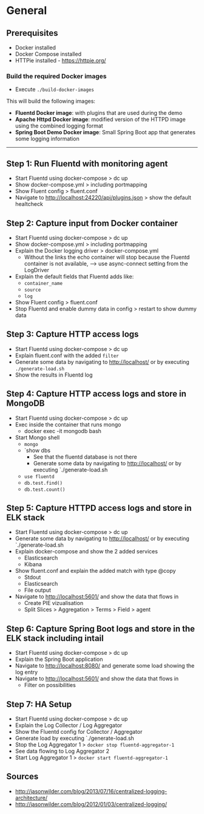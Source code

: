 # General

## Prerequisites

* Docker installed
* Docker Compose installed
* HTTPie installed - <https://httpie.org/>

### Build the required Docker images

* Execute `./build-docker-images`

This will build the following images:

* **Fluentd Docker image**: with plugins that are used during the demo
* **Apache Httpd Docker image**: modified version of the HTTPD image using the combined logging format
* **Spring Boot Demo Docker image**: Small Spring Boot app that generates some logging information

---

## Step 1: Run Fluentd with monitoring agent

* Start Fluentd using docker-compose > dc up
* Show docker-compose.yml > including portmapping
* Show Fluent config > fluent.conf
* Navigate to <http://localhost:24220/api/plugins.json> > show the default healtcheck

## Step 2: Capture input from Docker container

* Start Fluentd using docker-compose > dc up
* Show docker-compose.yml > including portmapping
* Explain the Docker logging driver > docker-compose.yml
  * Without the links the echo container will stop because the Fluentd container is not available, --> use async-connect setting from the LogDriver
* Explain the default fields that Fluentd adds like:
  * `container_name`
  * `source`
  * `log`  
* Show Fluent config > fluent.conf
* Stop Fluentd and enable dummy data in config > restart to show dummy data

## Step 3: Capture HTTP access logs

* Start Fluentd using docker-compose > dc up
* Explain fluent.conf with the added `filter`
* Generate some data by navigating to <http://localhost/> or by executing `./generate-load.sh`
* Show the results in Fluentd log

## Step 4: Capture HTTP access logs and store in MongoDB

* Start Fluentd using docker-compose > dc up
* Exec inside the container that runs mongo
  * docker exec -it mongodb bash
* Start Mongo shell
  * `mongo`
  * `show dbs
    * See that the fluentd database is not there
    * Generate some data by navigating to <http://localhost/> or by executing `./generate-load.sh
  * `use fluentd`
  * `db.test.find()`
  * `db.test.count()`

## Step 5: Capture HTTPD access logs and store in ELK stack

* Start Fluentd using docker-compose > dc up
* Generate some data by navigating to <http://localhost/> or by executing `./generate-load.sh
* Explain docker-compose and show the 2 added services
  * Elasticsearch
  * Kibana
* Show fluent.conf and explain the added match with type @copy
  * Stdout
  * Elasticsearch
  * File output
* Navigate to <http://localhost:5601/> and show the data that flows in
  * Create PIE vizualisation
  * Split Slices > Aggregation > Terms > Field > agent

## Step 6: Capture Spring Boot logs and store in the ELK stack including intail

* Start Fluentd using docker-compose > dc up
* Explain the Spring Boot application
* Navigate to <http://localhost:8080/> and generate some load showing the log entry
* Navigate to <http://localhost:5601/> and show the data that flows in
  * Filter on possibilities

## Step 7: HA Setup
* Start Fluentd using docker-compose > dc up
* Explain the Log Collector / Log Aggregator
* Show the Fluentd config for Collector / Aggregator
* Generate load by executing `./generate-load.sh
* Stop the Log Aggregator 1 > `docker stop fluentd-aggregator-1`
* See data flowing to Log Aggregator 2
* Start Log Aggregator 1 > `docker start fluentd-aggregator-1`

## Sources
* <http://jasonwilder.com/blog/2013/07/16/centralized-logging-architecture/>
* <http://jasonwilder.com/blog/2012/01/03/centralized-logging/>